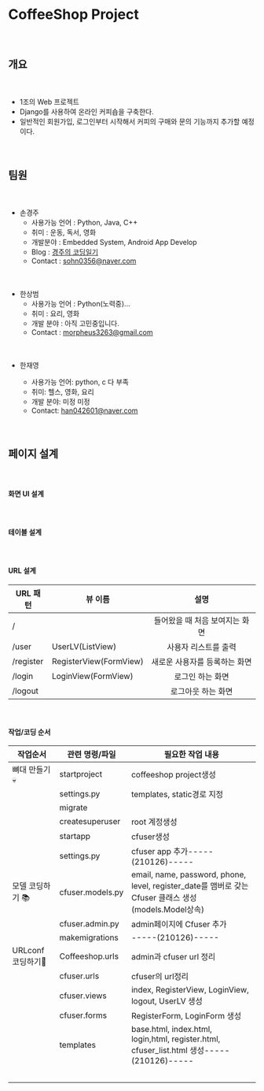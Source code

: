 # CoffeeShop Project

　

## 개요

　

* 1조의 Web 프로젝트
* Django를 사용하여 온라인 커피숍을 구축한다.
* 일반적인 회원가입, 로그인부터 시작해서 커피의 구매와 문의 기능까지 추가할 예정이다.

　

## 팀원

　

* 손경주
  * 사용가능 언어 : Python, Java, C++
  * 취미 : 운동, 독서, 영화
  * 개발분야 : Embedded System, Android App Develop
  * Blog : [경주의 코딩일기](https://sohn0356-git.github.io)
  * Contact : sohn0356@naver.com

　

* 한상범
  * 사용가능 언어 : Python(노력중)...
  * 취미 : 요리, 영화
  * 개발 분야 : 아직 고민중입니다.
  * Contact : morpheus3263@gmail.com
  

　


* 한재영

  * 사용가능 언어: python, c 다 부족
  * 취미: 헬스, 영화, 요리
  * 개발 분야: 미정 미정
  * Contact: han042601@naver.com

　

## 페이지 설계

　

#### 화면 UI 설계

　

#### 테이블 설계

　

#### URL 설계

| URL 패턴  | 뷰 이름                |              설명              |
| --------- | ---------------------- | :----------------------------: |
| /         |                        | 들어왔을 때 처음 보여지는 화면 |
| /user     | UserLV(ListView)       |      사용자 리스트를 출력      |
| /register | RegisterView(FormView) | 새로운 사용자를 등록하는 화면  |
| /login    | LoginView(FormView)    |        로그인 하는 화면        |
| /logout   |                        |       로그아웃 하는 화면       |

　

#### 작업/코딩 순서

| 작업순서          | 관련 명령/파일   | 필요한 작업 내용                                             |
| ----------------- | ---------------- | ------------------------------------------------------------ |
| 뼈대 만들기 💀     | startproject     | coffeeshop project생성                                       |
|                   | settings.py      | templates, static경로 지정                                   |
|                   | migrate          |                                                              |
|                   | createsuperuser  | root 계정생성                                                |
|                   | startapp         | cfuser생성                                                   |
|                   | settings.py      | cfuser app 추가-----(210126)-----                            |
| 모델 코딩하기 📚   | cfuser.models.py | email, name, password, phone, level, register_date를 맴버로 갖는 Cfuser 클래스 생성(models.Model상속) |
|                   | cfuser.admin.py  | admin페이지에 Cfuser 추가                                    |
|                   | makemigrations   | -----(210126)-----                                           |
| URLconf 코딩하기🔧 | Coffeeshop.urls  | admin과 cfuser url 정리                                      |
|                   | cfuser.urls      | cfuser의 url정리                                             |
|                   | cfuser.views     | index, RegisterView, LoginView, logout, UserLV 생성          |
|                   | cfuser.forms     | RegisterForm, LoginForm 생성                                 |
|                   | templates        | base.html, index.html, login,html, register.html, cfuser_list.html 생성-----(210126)----- |
|                   |                  |                                                              |
|                   |                  |                                                              |
|                   |                  |                                                              |
|                   |                  |                                                              |
|                   |                  |                                                              |

